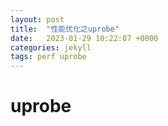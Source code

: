 ```yaml
---
layout: post
title:  "性能优化之uprobe"
date:   2023-01-29 10:22:07 +0000
categories: jekyll
tags: perf uprobe
---
```


# uprobe